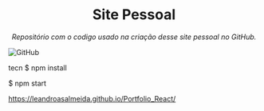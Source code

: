 <h1 align="center">Site Pessoal</h1><p align="center"><i>Repositório com o codigo usado na criação desse site pessoal no GitHub.</i></p>


<img alt="GitHub" src="https://img.shields.io/github/license/Editora-Artigos/article-model.svg"></p></p>
tecn
$ npm install

$ npm start


https://leandroasalmeida.github.io/Portfolio_React/
